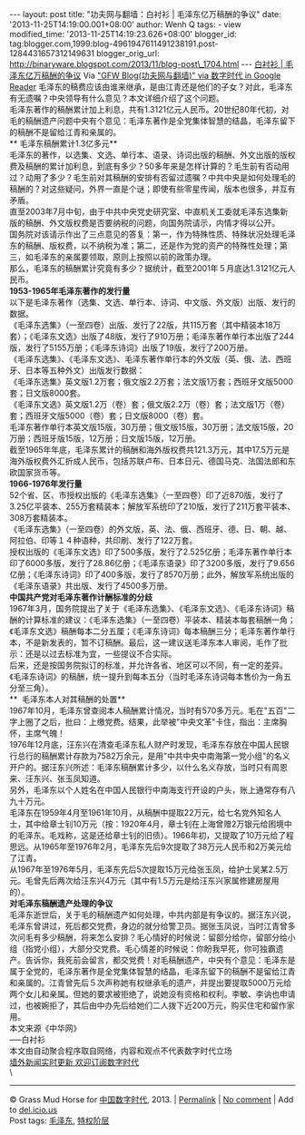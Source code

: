 --- layout: post title: "功夫网与翻墙：白衬衫 | 毛泽东亿万稿酬的争议"
date: '2013-11-25T14:19:00.001+08:00' author: Wenh Q tags: - view
modified\_time: '2013-11-25T14:19:23.626+08:00' blogger\_id:
tag:blogger.com,1999:blog-4961947611491238191.post-1284431657312149631
blogger\_orig\_url:
http://binaryware.blogspot.com/2013/11/blog-post\_1704.html ---
[白衬衫 |
毛泽东亿万稿酬的争议](http://feedproxy.google.com/~r/chinagfwblog/~3/C2cNP7drIpg/)
Via ["GFW Blog(功夫网与翻墙)" via 数字时代 in Google
Reader](https://www.blogger.com/blogger.g?blogID=4961947611491238191)
毛泽东的稿费应该由谁来继承，是由江青还是他们的子女？对此，毛泽东有无遗嘱？中央领导有什么意见？本文详细介绍了这个问题。\
毛泽东著作的稿酬累计加上利息，共有1.3121亿元人民币。20世纪80年代初，对毛的稿酬遗产问题中央有个意见：毛泽东著作是全党集体智慧的结晶，毛泽东留下的稿酬不是留给江青和亲属的。\
** 毛泽东稿酬累计1.3亿多元**\
毛泽东的著作，以选集、文选、单行本、语录、诗词出版的稿酬、外文出版的版权费及稿酬的累计加利息，到底有多少？50多年来是怎样计算的？毛生前有否动用过？动用了多少？毛生前对其稿酬的安排有否留过遗嘱？中共中央是如何处理毛的稿酬的？对这些疑问，外界一直是个谜；即使有些零星传闻，版本也很多，并互有矛盾。\
直至2003年7月中旬，由于中共中央党史研究室、中直机关工委就毛泽东选集新版的稿酬、外文版权费是否要纳税的问题，向国务院请示，内情才得以公开。\
国务院对该请示作出了三点意见的答复：第一，作为特殊性质、特殊状况处理毛泽东的稿酬、版权费，以不纳税为准；第二，还是作为党的资产的特殊性处理；第三，如毛泽东的亲属要领取，原则上按照以前的政策办理。\
那么，毛泽东的稿酬累计究竟有多少？据统计，截至2001年５月底达1.3121亿元人民币。\
**1953-1965年毛泽东著作的发行量**\
以下是毛泽东著作（选集、文选、单行本、诗词、中文版、外文版）出版、发行的数据。\
《毛泽东选集》（一至四卷）出版、发行了22版，共115万套（其中精装本18万套）；《毛泽东文选》出版了48版，发行了910万册；毛泽东著作单行本出版了244版，发行了5155万册；《毛泽东诗词》出版了19版，发行了200万册。\
《毛泽东选集》、《毛泽东文选》、毛泽东著作单行本的外文版（英、俄、法、西班牙、日本等五种外文）出版发行数据：\
《毛泽东选集》英文版1.2万套；俄文版2.2万套；法文版1万套；西班牙文版5000套；日文版8000套。\
《毛泽东文选》英文版1.2万（卷）套；俄文版2.2万（卷）套；法文版1万（卷）套；西班牙文版5000（卷）套；日文版8000（卷）套。\
毛泽东著作单行本英文版15版，30万册；俄文版15版，30万册；法文版15版，20万册；西班牙版15版，12万册；日文版15版，12万册。\
截至1965年年底，毛泽东累计的稿酬和海外版权费共121.3万元，其中17.5万元是海外版权费外汇折成人民币，包括苏联卢布、日本日元、德国马克、法国法郎和东欧国家货币等。\
**1966-1976年发行量**\
52个省、区、市授权出版的《毛泽东选集》（一至四卷）印了近870版，发行了3.25亿平装本、255万套精装本；解放军系统印了210版，发行了211万套平装本、308万套精装本。\
《毛泽东选集》（一至四卷）的外文版，英、法、俄、西班牙、德、日、朝、越、阿拉伯、印等１４种语种，共印刷、发行了122万套。\
授权出版的《毛泽东文选》印了500多版，发行了2.525亿册；毛泽东著作单行本印了6000多版，发行了28.86亿册；《毛泽东语录》印了3200多版，发行了9.656亿册；《毛泽东诗词》印了400多版，发行了8570万册；此外，解放军系统出版的《毛泽东语录》共出版、发行了4500多万册。\
**中国共产党对毛泽东著作计酬标准的分歧**\
1967年3月，国务院提出了关于《毛泽东选集》、《毛泽东文选》、《毛泽东诗词》稿酬的计算标准的建议：《毛泽东选集》（一至四卷）平装本、精装本每套稿酬一角；《毛泽东文选》稿酬每本二分五厘；《毛泽东诗词》每本稿酬三分；毛泽东著作单行本，不是新发表的，暂不订稿酬。最后，这一建议送毛泽东本人审阅，毛作了批示：还是以过去标准为宜，一些提议不合实际。\
后来，还是按国务院拟订的标准，并允许各省、地区可以不同，有一定的差异。《毛泽东诗词》的稿酬，统一提升到每本五分（当时毛泽东诗词每本售价为一角五分至三角）。\
**  毛泽东本人对其稿酬的处置**\
1967年10月，毛泽东曾查阅本人稿酬累计情况，当时有570多万元。毛在"五百"二字上圈了之后，批曰：上缴党费。结果，此举被"中央文革"卡住，指出：主席胸怀，主席气魄！\
1976年12月底，汪东兴在清查毛泽东私人财产时发现，毛泽东存放在中国人民银行总行的稿酬累计存款为7582万余元，是用"中共中央中南海第一党小组"的名义开户的。据汪东兴所述：毛泽东稿酬累计多少，以什么名义存放，当时只有周恩来、汪东兴、张玉凤知道。\
另外，毛泽东以个人姓名在中国人民银行中南海支行开设的户头，账上通常存有八九十万元。\
毛泽东在1959年4月至1961年10月，从稿酬中提取22万元，给七名党外知名人士，其中给章士钊10万元（按：1920年4月，章士钊在上海曾赠2万银元给困境中的毛泽东。毛戏称，这是还给章士钊的旧债）。1966年初，又提取了10万元给了程思远。从1965年至1976年2月，毛泽东先后9次提取了38万元人民币和2万美元给了江青。\
从1967年至1976年5月，毛泽东先后5次提取15万元给张玉凤，给护士吴某2.5万元。毛曾先后两次给汪东兴4万元（其中有1.5万元是给汪东兴家属修建房屋用的）。\
**对毛泽东稿酬遗产处理的争议**\
毛泽东逝世后，关于毛的稿酬遗产如何处理，中共内部是有争议的。据汪东兴说，毛泽东曾讲过，死后都交党费，身边的就分给警卫员。据张玉凤说，当时江青曾多次问毛有多少稿酬，将来怎么安排？毛心情好的时候说：留部分给你，留部分给小组（指党小组），大部分交党费。毛心情差的时候说：你盼我早死，你可独霸遗产。告诉你，我死前会留言，都交党费！对毛稿酬遗产，中央有个意见：毛泽东是属于全党的，毛泽东著作是全党集体智慧的结晶，毛泽东留下的稿酬不是留给江青和亲属的。江青曾先后５次声称她有权继承毛的遗产，并提出要提取5000万元给两个女儿和亲属。但她的要求被拒绝了，说她没有资格和权利。李敏、李讷也申请过，也被婉拒了，其后由中办先后给她们二人拨下近200万元，购买住宅和留作家用。\
本文来源《中华网》\
—–白衬衫\
本文由自动聚合程序取自网络，内容和观点不代表数字时代立场\
[墙外新闻实时更新 欢迎订阅数字时代](http://eepurl.com/mstlf) \
\

* * * * *

© Grass Mud Horse for
[中国数字时代](http://chinadigitaltimes.net/chinese), 2013. |
[Permalink](http://chinadigitaltimes.net/chinese/2013/11/%E7%99%BD%E8%A1%AC%E8%A1%AB-%E6%AF%9B%E6%B3%BD%E4%B8%9C%E4%BA%BF%E4%B8%87%E7%A8%BF%E9%85%AC%E7%9A%84%E4%BA%89%E8%AE%AE/)
| [No
comment](http://chinadigitaltimes.net/chinese/2013/11/%E7%99%BD%E8%A1%AC%E8%A1%AB-%E6%AF%9B%E6%B3%BD%E4%B8%9C%E4%BA%BF%E4%B8%87%E7%A8%BF%E9%85%AC%E7%9A%84%E4%BA%89%E8%AE%AE/#comments)
| Add to
[del.icio.us](http://del.icio.us/post?url=http://chinadigitaltimes.net/chinese/2013/11/%E7%99%BD%E8%A1%AC%E8%A1%AB-%E6%AF%9B%E6%B3%BD%E4%B8%9C%E4%BA%BF%E4%B8%87%E7%A8%BF%E9%85%AC%E7%9A%84%E4%BA%89%E8%AE%AE/&title=%E7%99%BD%E8%A1%AC%E8%A1%AB%20%7C%20%E6%AF%9B%E6%B3%BD%E4%B8%9C%E4%BA%BF%E4%B8%87%E7%A8%BF%E9%85%AC%E7%9A%84%E4%BA%89%E8%AE%AE)
\
 Post tags:
[毛泽东](http://chinadigitaltimes.net/chinese/tag/%E6%AF%9B%E6%B3%BD%E4%B8%9C/?category=10466),
[特权阶层](http://chinadigitaltimes.net/chinese/tag/%E7%89%B9%E6%9D%83%E9%98%B6%E5%B1%82/?category=10466)
